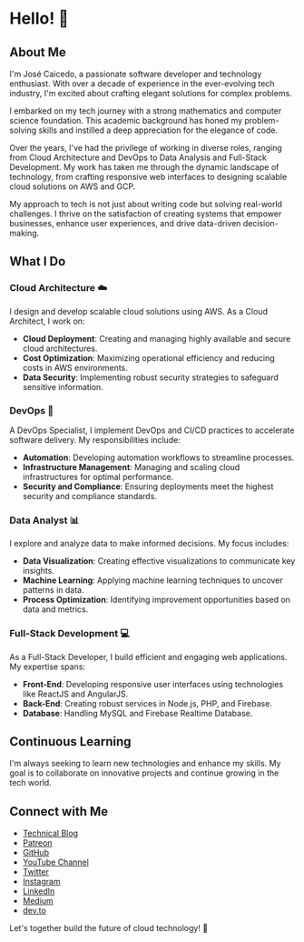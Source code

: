 # Hello! 👋

## About Me

I'm José Caicedo, a passionate software developer and technology enthusiast. With over a decade of experience in the ever-evolving tech industry, I'm excited about crafting elegant solutions for complex problems.

I embarked on my tech journey with a strong mathematics and computer science foundation. This academic background has honed my problem-solving skills and instilled a deep appreciation for the elegance of code.

Over the years, I've had the privilege of working in diverse roles, ranging from Cloud Architecture and DevOps to Data Analysis and Full-Stack Development. My work has taken me through the dynamic landscape of technology, from crafting responsive web interfaces to designing scalable cloud solutions on AWS and GCP.

My approach to tech is not just about writing code but solving real-world challenges. I thrive on the satisfaction of creating systems that empower businesses, enhance user experiences, and drive data-driven decision-making.

## What I Do

### Cloud Architecture ☁️

I design and develop scalable cloud solutions using AWS. As a Cloud Architect, I work on:

- **Cloud Deployment**: Creating and managing highly available and secure cloud architectures.
- **Cost Optimization**: Maximizing operational efficiency and reducing costs in AWS environments.
- **Data Security**: Implementing robust security strategies to safeguard sensitive information.

### DevOps 🚀

A DevOps Specialist, I implement DevOps and CI/CD practices to accelerate software delivery. My responsibilities include:

- **Automation**: Developing automation workflows to streamline processes.
- **Infrastructure Management**: Managing and scaling cloud infrastructures for optimal performance.
- **Security and Compliance**: Ensuring deployments meet the highest security and compliance standards.

### Data Analyst 📊

I explore and analyze data to make informed decisions. My focus includes:

- **Data Visualization**: Creating effective visualizations to communicate key insights.
- **Machine Learning**: Applying machine learning techniques to uncover patterns in data.
- **Process Optimization**: Identifying improvement opportunities based on data and metrics.

### Full-Stack Development 💻

As a Full-Stack Developer, I build efficient and engaging web applications. My expertise spans:

- **Front-End**: Developing responsive user interfaces using technologies like ReactJS and AngularJS.
- **Back-End**: Creating robust services in Node.js, PHP, and Firebase.
- **Database**: Handling MySQL and Firebase Realtime Database.

## Continuous Learning

I'm always seeking to learn new technologies and enhance my skills. My goal is to collaborate on innovative projects and continue growing in the tech world.

## Connect with Me

- [Technical Blog](https://josecaicedo.co/)
- [Patreon](https://www.patreon.com/soyjosecaicedo)
- [GitHub](https://github.com/jlcaicedo)
- [YouTube Channel](https://www.youtube.com/channel/UCX5w6KTXJAv219CrbmXb5_Q)
- [Twitter](https://twitter.com/SoyJoseCaicedo)
- [Instagram](https://www.instagram.com/SoyJoseCaicedo/)
- [LinkedIn](https://linkedin.com/in/jlcaicedo/)
- [Medium](https://medium.com/subscribe/@soyjosecaicedo)
- [dev.to](https://dev.to/soyjosecaicedo)

Let's together build the future of cloud technology! 🚀
